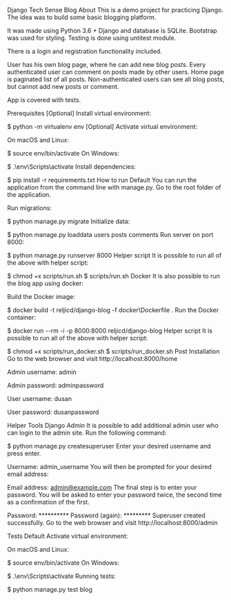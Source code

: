 Django Tech Sense Blog
About
This is a demo project for practicing Django. The idea was to build some basic blogging platform.

It was made using Python 3.6 + Django and database is SQLite. Bootstrap was used for styling. Testing is done using untitest module.

There is a login and registration functionality included.

User has his own blog page, where he can add new blog posts. Every authenticated user can comment on posts made by other users. Home page is paginated list of all posts. Non-authenticated users can see all blog posts, but cannot add new posts or comment.

App is covered with tests.

Prerequisites
[Optional] Install virtual environment:

$ python -m virtualenv env
[Optional] Activate virtual environment:

On macOS and Linux:

$ source env/bin/activate
On Windows:

$ .\env\Scripts\activate
Install dependencies:

$ pip install -r requirements.txt
How to run
Default
You can run the application from the command line with manage.py. Go to the root folder of the application.

Run migrations:

$ python manage.py migrate
Initialize data:

$ python manage.py loaddata users posts comments
Run server on port 8000:

$ python manage.py runserver 8000
Helper script
It is possible to run all of the above with helper script:

$ chmod +x scripts/run.sh
$ scripts/run.sh
Docker
It is also possible to run the blog app using docker:

Build the Docker image:

$ docker build -t reljicd/django-blog -f docker\Dockerfile .
Run the Docker container:

$ docker run --rm -i -p 8000:8000 reljicd/django-blog
Helper script
It is possible to run all of the above with helper script:

$ chmod +x scripts/run_docker.sh
$ scripts/run_docker.sh
Post Installation
Go to the web browser and visit http://localhost:8000/home

Admin username: admin

Admin password: adminpassword

User username: dusan

User password: dusanpassword

Helper Tools
Django Admin
It is possible to add additional admin user who can login to the admin site. Run the following command:

$ python manage.py createsuperuser
Enter your desired username and press enter.

Username: admin_username
You will then be prompted for your desired email address:

Email address: admin@example.com
The final step is to enter your password. You will be asked to enter your password twice, the second time as a confirmation of the first.

Password: **********
Password (again): *********
Superuser created successfully.
Go to the web browser and visit http://localhost:8000/admin

Tests
Default
Activate virtual environment:

On macOS and Linux:

$ source env/bin/activate
On Windows:

$ .\env\Scripts\activate
Running tests:

$ python manage.py test blog

